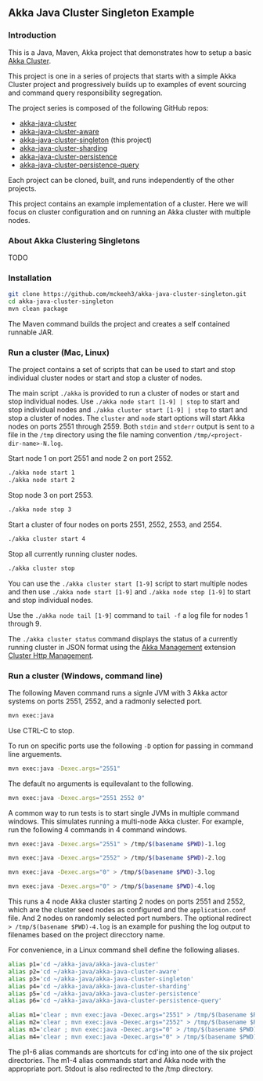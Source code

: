 ## Akka Java Cluster Singleton Example

### Introduction

This is a Java, Maven, Akka project that demonstrates how to setup a basic
[Akka Cluster](https://doc.akka.io/docs/akka/current/index-cluster.html).

This project is one in a series of projects that starts with a simple Akka Cluster project and progressively builds up to examples of event sourcing and command query responsibility segregation.

The project series is composed of the following GitHub repos:
* [akka-java-cluster](https://github.com/mckeeh3/akka-java-cluster)
* [akka-java-cluster-aware](https://github.com/mckeeh3/akka-java-cluster-aware)
* [akka-java-cluster-singleton](https://github.com/mckeeh3/akka-java-cluster-singleton) (this project)
* [akka-java-cluster-sharding](https://github.com/mckeeh3/akka-java-cluster-sharding)
* [akka-java-cluster-persistence](https://github.com/mckeeh3/akka-java-cluster-persistence)
* [akka-java-cluster-persistence-query](https://github.com/mckeeh3/akka-java-cluster-persistence-query)

Each project can be cloned, built, and runs independently of the other projects.

This project contains an example implementation of a cluster. Here we will focus on cluster configuration and on running an Akka cluster with multiple nodes.

### About Akka Clustering Singletons

TODO

### Installation

~~~~bash
git clone https://github.com/mckeeh3/akka-java-cluster-singleton.git
cd akka-java-cluster-singleton
mvn clean package
~~~~

The Maven command builds the project and creates a self contained runnable JAR.

### Run a cluster (Mac, Linux)

The project contains a set of scripts that can be used to start and stop individual cluster nodes or start and stop a cluster of nodes.

The main script `./akka` is provided to run a cluster of nodes or start and stop individual nodes.
Use `./akka node start [1-9] | stop` to start and stop individual nodes and `./akka cluster start [1-9] | stop` to start and stop a cluster of nodes.
The `cluster` and `node` start options will start Akka nodes on ports 2551 through 2559.
Both `stdin` and `stderr` output is sent to a file in the `/tmp` directory using the file naming convention `/tmp/<project-dir-name>-N.log`.

Start node 1 on port 2551 and node 2 on port 2552.
~~~bash
./akka node start 1
./akka node start 2
~~~

Stop node 3 on port 2553.
~~~bash
./akka node stop 3
~~~

Start a cluster of four nodes on ports 2551, 2552, 2553, and 2554.
~~~bash
./akka cluster start 4
~~~

Stop all currently running cluster nodes.
~~~bash
./akka cluster stop
~~~

You can use the `./akka cluster start [1-9]` script to start multiple nodes and then use `./akka node start [1-9]` and `./akka node stop [1-9]`
to start and stop individual nodes.

Use the `./akka node tail [1-9]` command to `tail -f` a log file for nodes 1 through 9.

The `./akka cluster status` command displays the status of a currently running cluster in JSON format using the
[Akka Management](https://developer.lightbend.com/docs/akka-management/current/index.html)
extension
[Cluster Http Management](https://developer.lightbend.com/docs/akka-management/current/cluster-http-management.html).

### Run a cluster (Windows, command line)

The following Maven command runs a signle JVM with 3 Akka actor systems on ports 2551, 2552, and a radmonly selected port.
~~~~bash
mvn exec:java
~~~~
Use CTRL-C to stop.

To run on specific ports use the following `-D` option for passing in command line arguements.
~~~~bash
mvn exec:java -Dexec.args="2551"
~~~~
The default no arguments is equilevalant to the following.
~~~~bash
mvn exec:java -Dexec.args="2551 2552 0"
~~~~
A common way to run tests is to start single JVMs in multiple command windows. This simulates running a multi-node Akka cluster.
For example, run the following 4 commands in 4 command windows.
~~~~bash
mvn exec:java -Dexec.args="2551" > /tmp/$(basename $PWD)-1.log
~~~~
~~~~bash
mvn exec:java -Dexec.args="2552" > /tmp/$(basename $PWD)-2.log
~~~~
~~~~bash
mvn exec:java -Dexec.args="0" > /tmp/$(basename $PWD)-3.log
~~~~
~~~~bash
mvn exec:java -Dexec.args="0" > /tmp/$(basename $PWD)-4.log
~~~~
This runs a 4 node Akka cluster starting 2 nodes on ports 2551 and 2552, which are the cluster seed nodes as configured and the `application.conf` file.
And 2 nodes on randomly selected port numbers.
The optional redirect `> /tmp/$(basename $PWD)-4.log` is an example for pushing the log output to filenames based on the project direcctory name.

For convenience, in a Linux command shell define the following aliases.

~~~~bash
alias p1='cd ~/akka-java/akka-java-cluster'
alias p2='cd ~/akka-java/akka-java-cluster-aware'
alias p3='cd ~/akka-java/akka-java-cluster-singleton'
alias p4='cd ~/akka-java/akka-java-cluster-sharding'
alias p5='cd ~/akka-java/akka-java-cluster-persistence'
alias p6='cd ~/akka-java/akka-java-cluster-persistence-query'

alias m1='clear ; mvn exec:java -Dexec.args="2551" > /tmp/$(basename $PWD)-1.log'
alias m2='clear ; mvn exec:java -Dexec.args="2552" > /tmp/$(basename $PWD)-2.log'
alias m3='clear ; mvn exec:java -Dexec.args="0" > /tmp/$(basename $PWD)-3.log'
alias m4='clear ; mvn exec:java -Dexec.args="0" > /tmp/$(basename $PWD)-4.log'
~~~~

The p1-6 alias commands are shortcuts for cd'ing into one of the six project directories.
The m1-4 alias commands start and Akka node with the appropriate port. Stdout is also redirected to the /tmp directory.
